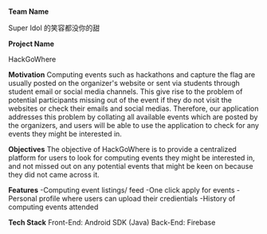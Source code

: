 **Team Name**

Super Idol 的笑容都没你的甜

**Project Name**

HackGoWhere

**Motivation**
Computing events such as hackathons and capture the flag are usually posted on the organizer's website or sent via students through student email or social media channels. This give rise to the problem of potential participants missing out of the event if they do not visit the websites or check their emails and social medias. Therefore, our application addresses this problem by collating all available events which are posted by the organizers, and users will be able to use the application to check for any events they might be interested in.

**Objectives**
The objective of HackGoWhere is to provide a centralized platform for users to look for computing events they might be interested in, and not missed out on any potential events that might be keen on because they did not came across it.


**Features**
-Computing event listings/ feed
-One click apply for events
-Personal profile where users can upload their credientials
-History of computing events attended


**Tech Stack**
Front-End: Android SDK (Java)
Back-End: Firebase



